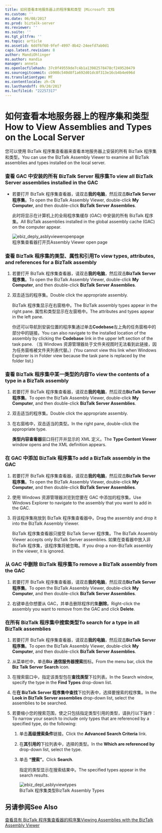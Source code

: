 ```yaml
---
title: 如何查看本地服务器上的程序集和类型 |Microsoft 文档
ms.custom: ''
ms.date: 06/08/2017
ms.prod: biztalk-server
ms.reviewer: ''
ms.suite: ''
ms.tgt_pltfrm: ''
ms.topic: article
ms.assetid: 6ddf6f60-9fef-4997-8b42-24eefd7ab0d1
caps.latest.revision: 8
author: MandiOhlinger
ms.author: mandia
manager: anneta
ms.openlocfilehash: 37c0f49559de7c4b1a13982578478cf249520479
ms.sourcegitcommit: cb908c540d8f1a692d01dc8f313e16cb4b4e696d
ms.translationtype: MT
ms.contentlocale: zh-CN
ms.lasthandoff: 09/20/2017
ms.locfileid: "22257317"
---
```

# <a name="how-to-view-assemblies-and-types-on-the-local-server"></a><span data-ttu-id="57d57-102">如何查看本地服务器上的程序集和类型</span><span class="sxs-lookup"><span data-stu-id="57d57-102">How to View Assemblies and Types on the Local Server</span></span>
<span data-ttu-id="57d57-103">您可以使用 BizTalk 程序集查看器来查看本地服务器上安装的所有 BizTalk 程序集和类型。</span><span class="sxs-lookup"><span data-stu-id="57d57-103">You can use the BizTalk Assembly Viewer to examine all BizTalk assemblies and types installed on the local server.</span></span>  
  
### <a name="to-view-all-biztalk-server-assemblies-installed-in-the-gac"></a><span data-ttu-id="57d57-104">查看 GAC 中安装的所有 BizTalk Server 程序集</span><span class="sxs-lookup"><span data-stu-id="57d57-104">To view all BizTalk Server assemblies installed in the GAC</span></span>  
  
-   <span data-ttu-id="57d57-105">若要打开 BizTalk 程序集查看器，请双击**我的电脑**，然后双击**BizTalk Server 程序集**。</span><span class="sxs-lookup"><span data-stu-id="57d57-105">To open the BizTalk Assembly Viewer, double-click **My Computer**, and then double-click **BizTalk Server Assemblies**.</span></span>  
  
     <span data-ttu-id="57d57-106">此时将显示在计算机上的全局程序集缓存 (GAC) 中安装的所有 BizTalk 程序集。</span><span class="sxs-lookup"><span data-stu-id="57d57-106">All BizTalk assemblies installed in the global assembly cache (GAC) on the computer appear.</span></span>  
  
     ![](../core/media/ebiz-deply-asblyvieweropenpage.gif "ebiz_deply_asblyvieweropenpage")  
<span data-ttu-id="57d57-107">程序集查看器打开页</span><span class="sxs-lookup"><span data-stu-id="57d57-107">Assembly Viewer open page</span></span>  
  
### <a name="to-view-types-attributes-and-references-for-a-biztalk-assembly"></a><span data-ttu-id="57d57-108">查看 BizTalk 程序集的类型、属性和引用</span><span class="sxs-lookup"><span data-stu-id="57d57-108">To view types, attributes, and references for a BizTalk assembly</span></span>  
  
1.  <span data-ttu-id="57d57-109">若要打开 BizTalk 程序集查看器，请双击**我的电脑**，然后双击**BizTalk Server 程序集**。</span><span class="sxs-lookup"><span data-stu-id="57d57-109">To open the BizTalk Assembly Viewer, double-click **My Computer**, and then double-click **BizTalk Server Assemblies**.</span></span>  
  
2.  <span data-ttu-id="57d57-110">双击适当的程序集。</span><span class="sxs-lookup"><span data-stu-id="57d57-110">Double click the appropriate assembly.</span></span>  
  
     <span data-ttu-id="57d57-111">BizTalk 程序集显示在右窗格中。</span><span class="sxs-lookup"><span data-stu-id="57d57-111">The BizTalk assembly types appear in the right pane.</span></span> <span data-ttu-id="57d57-112">属性和类型显示在左窗格中。</span><span class="sxs-lookup"><span data-stu-id="57d57-112">The attributes and types appear in the left pane.</span></span>  
  
     <span data-ttu-id="57d57-113">你还可以导航到安装位置的程序集通过单击**Codebase**左上角的任务窗格中的部分中的链接。</span><span class="sxs-lookup"><span data-stu-id="57d57-113">You can also navigate to the installed location of the assembly by clicking the **Codebase** link in the upper left section of the task pane.</span></span> <span data-ttu-id="57d57-114">（当 Windows 资源管理器处于文件夹视图时无法看到此链接，因为任务窗格被文件夹列表代替。）</span><span class="sxs-lookup"><span data-stu-id="57d57-114">(You cannot view this link when Windows Explorer is in Folder view because the task pane is replaced by the folder list.)</span></span>  
  
### <a name="to-view-the-contents-of-a-type-in-a-biztalk-assembly"></a><span data-ttu-id="57d57-115">查看 BizTalk 程序集中某一类型的内容</span><span class="sxs-lookup"><span data-stu-id="57d57-115">To view the contents of a type in a BizTalk assembly</span></span>  
  
1.  <span data-ttu-id="57d57-116">若要打开 BizTalk 程序集查看器，请双击**我的电脑**，然后双击**BizTalk Server 程序集**。</span><span class="sxs-lookup"><span data-stu-id="57d57-116">To open the BizTalk Assembly Viewer, double-click **My Computer**, and then double-click **BizTalk Server Assemblies**.</span></span>  
  
2.  <span data-ttu-id="57d57-117">双击适当的程序集。</span><span class="sxs-lookup"><span data-stu-id="57d57-117">Double click the appropriate assembly.</span></span>  
  
3.  <span data-ttu-id="57d57-118">在右窗格中，双击适当的类型。</span><span class="sxs-lookup"><span data-stu-id="57d57-118">In the right pane, double-click the appropriate type.</span></span>  
  
     <span data-ttu-id="57d57-119">**类型内容查看器**窗口将打开并显示的 XML 定义。</span><span class="sxs-lookup"><span data-stu-id="57d57-119">The **Type Content Viewer** window opens and the XML definition appears.</span></span>  
  
### <a name="to-add-a-biztalk-assembly-in-the-gac"></a><span data-ttu-id="57d57-120">在 GAC 中添加 BizTalk 程序集</span><span class="sxs-lookup"><span data-stu-id="57d57-120">To add a BizTalk assembly in the GAC</span></span>  
  
1.  <span data-ttu-id="57d57-121">若要打开 BizTalk 程序集查看器，请双击**我的电脑**，然后双击**BizTalk Server 程序集**。</span><span class="sxs-lookup"><span data-stu-id="57d57-121">To open the BizTalk Assembly Viewer, double-click **My Computer**, and then double-click **BizTalk Server Assemblies**.</span></span>  
  
2.  <span data-ttu-id="57d57-122">使用 Windows 资源管理器浏览到您要在 GAC 中添加的程序集。</span><span class="sxs-lookup"><span data-stu-id="57d57-122">Use Windows Explorer to navigate to the assembly that you want to add in the GAC.</span></span>  
  
3.  <span data-ttu-id="57d57-123">将该程序集拖放到 BizTalk 程序集查看器中。</span><span class="sxs-lookup"><span data-stu-id="57d57-123">Drag the assembly and drop it into the BizTalk Assembly Viewer.</span></span>  
  
     <span data-ttu-id="57d57-124">BizTalk 程序集查看器只接受 BizTalk Server 程序集。</span><span class="sxs-lookup"><span data-stu-id="57d57-124">The BizTalk Assembly Viewer accepts only BizTalk Server assemblies.</span></span> <span data-ttu-id="57d57-125">如果在查看器中放入非 BizTalk 程序集，该程序集将被忽略。</span><span class="sxs-lookup"><span data-stu-id="57d57-125">If you drop a non-BizTalk assembly in the viewer, it is ignored.</span></span>  
  
### <a name="to-remove-a-biztalk-assembly-from-the-gac"></a><span data-ttu-id="57d57-126">从 GAC 中删除 BizTalk 程序集</span><span class="sxs-lookup"><span data-stu-id="57d57-126">To remove a BizTalk assembly from the GAC</span></span>  
  
1.  <span data-ttu-id="57d57-127">若要打开 BizTalk 程序集查看器，请双击**我的电脑**，然后双击**BizTalk Server 程序集**。</span><span class="sxs-lookup"><span data-stu-id="57d57-127">To open the BizTalk Assembly Viewer, double-click **My Computer**, and then double-click **BizTalk Server Assemblies**.</span></span>  
  
2.  <span data-ttu-id="57d57-128">右键单击你想要从 GAC，并单击删除程序的集**删除**。</span><span class="sxs-lookup"><span data-stu-id="57d57-128">Right-click the assembly you want to remove from the GAC and click **Delete**.</span></span>  
  
### <a name="to-search-for-a-type-in-all-biztalk-assemblies"></a><span data-ttu-id="57d57-129">在所有 BizTalk 程序集中搜索类型</span><span class="sxs-lookup"><span data-stu-id="57d57-129">To search for a type in all BizTalk assemblies</span></span>  
  
1.  <span data-ttu-id="57d57-130">若要打开 BizTalk 程序集查看器，请双击**我的电脑**，然后双击**BizTalk Server 程序集**。</span><span class="sxs-lookup"><span data-stu-id="57d57-130">To open the BizTalk Assembly Viewer, double-click **My Computer**, and then double-click **BizTalk Server Assemblies**.</span></span>  
  
2.  <span data-ttu-id="57d57-131">从菜单栏中，单击**Biz 通信服务器搜索**图标。</span><span class="sxs-lookup"><span data-stu-id="57d57-131">From the menu bar, click the **Biz Talk Server Search** icon.</span></span>  
  
3.  <span data-ttu-id="57d57-132">在搜索窗口中，指定该类型包在**查找类型**下拉列表。</span><span class="sxs-lookup"><span data-stu-id="57d57-132">In the Search window, specify the type in the **Find Types** drop-down list.</span></span>  
  
4.  <span data-ttu-id="57d57-133">在**在 BizTalk Server 程序集中查找**下拉列表中，选择要搜索的程序集。</span><span class="sxs-lookup"><span data-stu-id="57d57-133">In the **Look in BizTalk Server assemblies** drop-down list, select the assemblies to be searched.</span></span>  
  
5.  <span data-ttu-id="57d57-134">若要缩小您的搜索范围，使之只包括指定类型引用的类型，请执行以下操作：</span><span class="sxs-lookup"><span data-stu-id="57d57-134">To narrow your search to include only types that are referenced by a specified type, do the following:</span></span>  
  
    1.  <span data-ttu-id="57d57-135">单击**高级搜索条件**链接。</span><span class="sxs-lookup"><span data-stu-id="57d57-135">Click the **Advanced Search Criteria** link.</span></span>  
  
    2.  <span data-ttu-id="57d57-136">在**其引用的**下拉列表中，选择的类型。</span><span class="sxs-lookup"><span data-stu-id="57d57-136">In the **Which are referenced by** drop-down list, select the type.</span></span>  
  
    3.  <span data-ttu-id="57d57-137">单击 **“搜索”**。</span><span class="sxs-lookup"><span data-stu-id="57d57-137">Click **Search**.</span></span>  
  
         <span data-ttu-id="57d57-138">指定的类型显示在搜索结果中。</span><span class="sxs-lookup"><span data-stu-id="57d57-138">The specified types appear in the search results.</span></span>  
  
         ![](../core/media/ebiz-depl-asblyviewtypes.gif "ebiz_depl_asblyviewtypes")  
<span data-ttu-id="57d57-139">BizTalk 程序集类型</span><span class="sxs-lookup"><span data-stu-id="57d57-139">BizTalk Assembly Types</span></span>  
  
## <a name="see-also"></a><span data-ttu-id="57d57-140">另请参阅</span><span class="sxs-lookup"><span data-stu-id="57d57-140">See Also</span></span>  
 [<span data-ttu-id="57d57-141">查看具有 BizTalk 程序集查看器的程序集</span><span class="sxs-lookup"><span data-stu-id="57d57-141">Viewing Assemblies with the BizTalk Assembly Viewer</span></span>](../core/viewing-assemblies-with-the-biztalk-assembly-viewer.md)